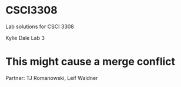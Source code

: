 # CSCI3308
Lab solutions for CSCI 3308

Kylie Dale 
Lab 3

This might cause a merge conflict
=======
Partner: TJ Romanowski, Leif Waldner

